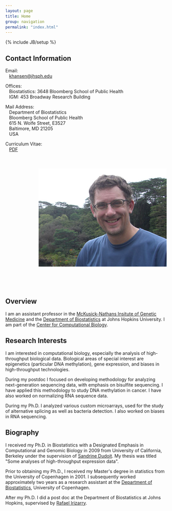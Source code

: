 ```yaml
---
layout: page
title: Home
group: navigation
permalink: "index.html"
---
```

{% include JB/setup %}

<div class="splitcontentleft">
<h2>Contact Information</h2>
<p>Email:<br/>
&nbsp;&nbsp;&nbsp;<a href="mailto:khansen@jhsph.edu">khansen@jhsph.edu</a>
</p>

<p>
Offices:<br/>
&nbsp;&nbsp;&nbsp;Biostatistics: 3648 Bloomberg School of Public Health</br>
&nbsp;&nbsp;&nbsp;IGM: 453 Broadway Research Building
</p>

<p>
Mail Address:<br/>
&nbsp;&nbsp;&nbsp;Department of Biostatistics<br/>
&nbsp;&nbsp;&nbsp;Bloomberg School of Public Health<br/>
&nbsp;&nbsp;&nbsp;615 N. Wolfe Street, E3527<br/>
&nbsp;&nbsp;&nbsp;Baltimore, MD 21205<br>
&nbsp;&nbsp;&nbsp;USA
</p>
Curriculum Vitae:</br>
&nbsp;&nbsp;&nbsp;<a href="http://www.biostat.jhsph.edu/~khansen/hansen_cv.pdf">PDF</a>
<br/><br/><br/><br/>
</div>

<div class="splitcontentright">
<img alt = "Kasper Daniel Hansen" align="right" src="media/people/khansen.jpg"/>
<br/><br/><br/><br/><br/><br/><br/><br/><br/><br/><br/><br/><br/><br/><br/><br/><br/><br/><br/><br/><br/><br/>
</div>


Overview
--------

I am an assistant professor in the
[McKusick-Nathans Insitute of Genetic Medicine](http://www.hopkinsmedicine.org/geneticmedicine) and
the [Department of Biostatistics](http://www.biostat.jhsph.edu) at Johns Hopkins University.  I am
part of the [Center for Computational Biology](http://ccb.jhu.edu).

Research Interests
------------------

I am interested in computational biology, especially the analysis of high-throughput biological
data.  Biological areas of special interest are epigenetics (particular DNA methylation), gene
expression, and biases in high-throughput technologies.

During my postdoc I focused on developing methodology for analyzing next-generation sequencing data,
with emphasis on bisulfite sequencing.  I have applied this methodology to study DNA methylation in
cancer.  I have also worked on normalizing RNA sequence data.

During my Ph.D. I analyzed various custom microarrays, used for the study of alternative splicing as
well as bacteria detection.  I also worked on biases in RNA sequencing.

Biography
---------

I received my Ph.D. in Biostatistics with a Designated Emphasis in Computational and Genomic Biology
in 2009 from University of California, Berkeley under the supervision of
[Sandrine Dudoit](http://www.stat.berkeley.edu/users/sandrine).  My thesis was titled "Some analyses
of high-throughput expression data".

Prior to obtaining my Ph.D., I received my Master's degree in statistics from the University of
Copenhagen in 2001.  I subsequently worked approximately two years as a research assistant at the
[Department of Biostatistics](http://www.biostat.ku.dk), University of Copenhagen.

After my Ph.D. I did a post doc at the Department of Biostatistics at Johns Hopkins, supervised by
[Rafael Irizarry](http://rafalab.jhsph.edu).
